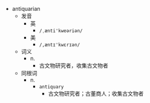 - antiquarian
  - 发音
    - 英
      - `/ˌænti'kweəriən/`
    - 美
      - `/,æntɪ'kwɛrɪən/`
  - 词义
    - n.
      - 古文物研究者，收集古文物者
  - 同根词
    - n.
      - `antiquary`
        - 古文物研究者；古董商人；收集古文物者
